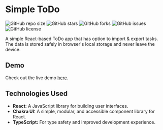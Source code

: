 # Simple ToDo

![GitHub repo size](https://img.shields.io/github/repo-size/anshulg8/simple-todo)
![GitHub stars](https://img.shields.io/github/stars/anshulg8/simple-todo?style=social)
![GitHub forks](https://img.shields.io/github/forks/anshulg8/simple-todo?style=social)
![GitHub issues](https://img.shields.io/github/issues/anshulg8/simple-todo)
![GitHub license](https://img.shields.io/github/license/anshulg8/simple-todo)

A simple React-based ToDo app that has option to import & export tasks. The data is stored safely in browser's local storage and never leave the device.

## Demo

Check out the live demo [here](https://anshulg8.github.io/simple-todo).

## Technologies Used

- **React:** A JavaScript library for building user interfaces.
- **Chakra UI:** A simple, modular, and accessible component library for React.
- **TypeScript:** For type safety and improved development experience.
